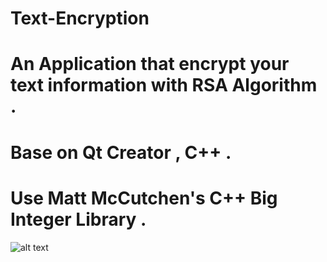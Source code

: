 # Text-Encryption
# An Application that encrypt your text information with RSA Algorithm .
# Base on Qt Creator , C++ .
# Use Matt McCutchen's C++ Big Integer Library .
![alt text](https://)
